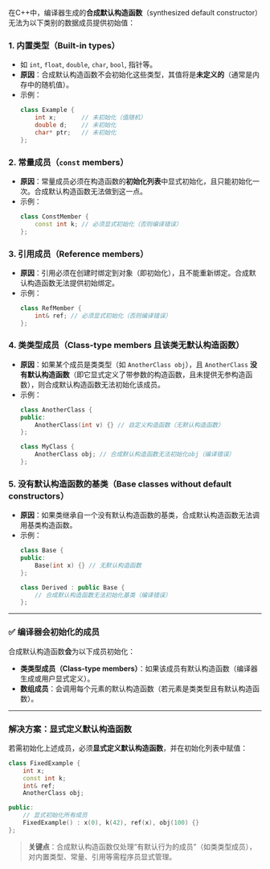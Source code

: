 在C++中，编译器生成的**合成默认构造函数**（synthesized default constructor）无法为以下类别的数据成员提供初始值：

### 1. **内置类型（Built-in types）**
   - 如 `int`, `float`, `double`, `char`, `bool`, 指针等。
   - **原因**：合成默认构造函数不会初始化这些类型，其值将是**未定义的**（通常是内存中的随机值）。
   - 示例：
     ```cpp
     class Example {
         int x;       // 未初始化（值随机）
         double d;    // 未初始化
         char* ptr;   // 未初始化
     };
     ```

### 2. **常量成员（`const` members）**
   - **原因**：常量成员必须在构造函数的**初始化列表**中显式初始化，且只能初始化一次。合成默认构造函数无法做到这一点。
   - 示例：
     ```cpp
     class ConstMember {
         const int k; // 必须显式初始化（否则编译错误）
     };
     ```

### 3. **引用成员（Reference members）**
   - **原因**：引用必须在创建时绑定到对象（即初始化），且不能重新绑定。合成默认构造函数无法提供初始绑定。
   - 示例：
     ```cpp
     class RefMember {
         int& ref; // 必须显式初始化（否则编译错误）
     };
     ```

### 4. **类类型成员（Class-type members 且该类无默认构造函数）**
   - **原因**：如果某个成员是类类型（如 `AnotherClass obj`），且 `AnotherClass` **没有默认构造函数**（即它显式定义了带参数的构造函数，且未提供无参构造函数），则合成默认构造函数无法初始化该成员。
   - 示例：
     ```cpp
     class AnotherClass {
     public:
         AnotherClass(int v) {} // 自定义构造函数（无默认构造函数）
     };

     class MyClass {
         AnotherClass obj; // 合成默认构造函数无法初始化obj（编译错误）
     };
     ```

### 5. **没有默认构造函数的基类（Base classes without default constructors）**
   - **原因**：如果类继承自一个没有默认构造函数的基类，合成默认构造函数无法调用基类构造函数。
   - 示例：
     ```cpp
     class Base {
     public:
         Base(int x) {} // 无默认构造函数
     };

     class Derived : public Base {
         // 合成默认构造函数无法初始化基类（编译错误）
     };
     ```

---

### ✅ 编译器**会**初始化的成员
合成默认构造函数**会**为以下成员初始化：
- **类类型成员（Class-type members）**：如果该成员有默认构造函数（编译器生成或用户显式定义）。
- **数组成员**：会调用每个元素的默认构造函数（若元素是类类型且有默认构造函数）。

---

### 解决方案：显式定义默认构造函数
若需初始化上述成员，必须**显式定义默认构造函数**，并在初始化列表中赋值：
```cpp
class FixedExample {
    int x;
    const int k;
    int& ref;
    AnotherClass obj;

public:
    // 显式初始化所有成员
    FixedExample() : x(0), k(42), ref(x), obj(100) {} 
};
```

> **关键点**：合成默认构造函数仅处理“有默认行为的成员”（如类类型成员），对内置类型、常量、引用等需程序员显式管理。